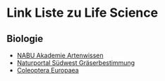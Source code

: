 # Link Liste zu Life Science
## Biologie
- [NABU Akademie Artenwissen](https://artenwissen.online)
- [Naturportal Südwest Gräserbestimmung](https://naturportal-suedwest.de/de/graeser/)
- [Coleoptera Europaea](https://coleoweb.de)
